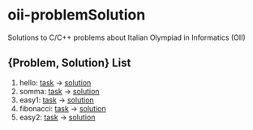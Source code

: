 # oii-problemSolution
Solutions to C/C++ problems about Italian Olympiad in Informatics (OII)

## {Problem, Solution} List

1. hello: [task](https://digit.olinfo.it/#/task/hello/statement) -> [solution]()
2. somma: [task](https://digit.olinfo.it/#/task/somma/statement) -> [solution]()
3. easy1: [task](https://digit.olinfo.it/#/task/easy1/statement) -> [solution]()
4. fibonacci: [task](https://digit.olinfo.it/#/task/fibonacci/statement) -> [solution]()
4. easy2: [task](https://digit.olinfo.it/#/task/easy2/statement) -> [solution]()
